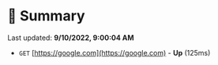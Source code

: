# 📖 Summary
Last updated: **9/10/2022, 9:00:04 AM**

- `GET` [https://google.com](https://google.com) - **Up** (125ms)
